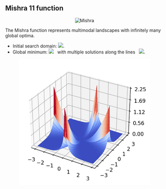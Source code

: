 ## Mishra 11 function

<div align="center"> <img src="https://latex.codecogs.com/svg.latex?&space;f(\mathbf{x})=\biggl[\frac{1}{d}\sum_{i=1}^d|x_i|-(\prod_{i=1}^d|x_i|)^{\frac{1}{d}}\biggl]^2." title="Mishra" /> </div>

The Mishra function represents multimodal landscapes with infinitely many global optima. 
- Initial search domain: <img src="https://latex.codecogs.com/svg.latex?&space;\mathbf{x}\in[-3,3]^d" title=" "/>.
- Global minimum: <img src="https://latex.codecogs.com/svg.latex?&space;f(\mathbf{x}_{opt})=0" title=" "/> &nbsp; with multiple solutions along the lines &nbsp; <img src="https://latex.codecogs.com/svg.latex?&space;|x_1|=|x_2|=\ldots=|x_d|" title=" "/>.

<div align="center"> 
  <img src="image/Mishra.jpg" alt="Mishta" height="400"/> 
  <! <img src="image/mishra_error_plot.jpg" alt="error" height="380"/> 
</div>



